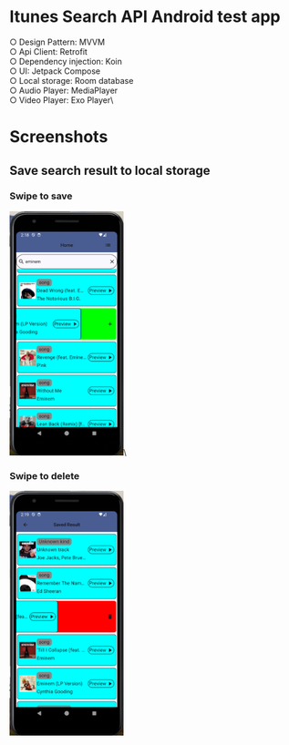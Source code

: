 # Itunes Search API Android test app

○ Design Pattern: MVVM\
○ Api Client: Retrofit\
○ Dependency injection: Koin\
○ UI: Jetpack Compose\
○ Local storage: Room database\
○ Audio Player: MediaPlayer\
○ Video Player: Exo Player\


# Screenshots

## Save search result to local storage
### Swipe to save
<img src="https://github.com/harry5858/DigiTest/blob/master/Screenshot_save.png" width="200">\
### Swipe to delete
<img src="https://github.com/harry5858/DigiTest/blob/master/Screenshot_delete.png" width="200">
